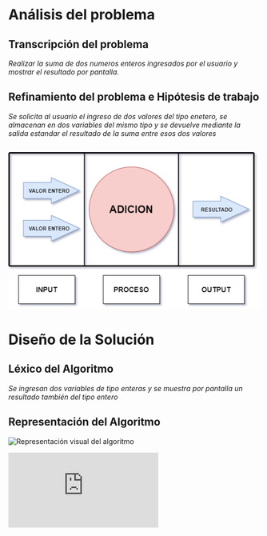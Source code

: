 # Análisis del problema

## Transcripción del problema

*Realizar la suma de dos numeros enteros ingresados por el usuario y mostrar el resultado por pantalla.*

## Refinamiento del problema e Hipótesis de trabajo

*Se solicita al usuario el ingreso de dos valores del tipo enetero, se almacenan en dos variables del mismo tipo y se devuelve mediante la salida estandar el resultado de la suma entre esos dos valores*

## ![Modelo IPO](https://raw.githubusercontent.com/josefranwagner/AED/master/01-Adición/IPO.png)

# Diseño de la Solución

## Léxico del Algoritmo

*Se ingresan dos variables de tipo enteras y se muestra por pantalla un resultado también del tipo entero*

## Representación del Algoritmo

![Representación visual del algoritmo](https://raw.githubusercontent.com/josefranwagner/AED/master/01-Adición/DiagramaDeFlujo.png)

![Representación textual del algoritmo](https://raw.githubusercontent.com/josefranwagner/AED/master/01-Adición/adicion.cpp)
